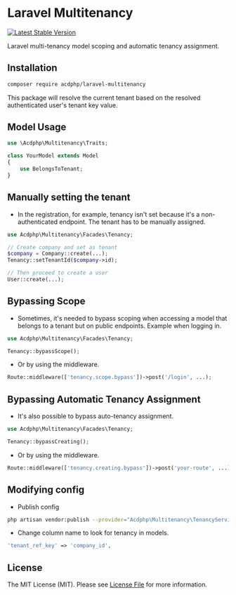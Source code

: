 # Laravel Multitenancy
[![Latest Stable Version](https://poser.pugx.org/acdphp/laravel-multitenancy/v)](https://packagist.org/packages/acdphp/laravel-multitenancy)

Laravel multi-tenancy model scoping and automatic tenancy assignment.

## Installation
```sh
composer require acdphp/laravel-multitenancy
```

This package will resolve the current tenant based on the resolved authenticated user's tenant key value.

## Model Usage
```php
use \Acdphp\Multitenancy\Traits;

class YourModel extends Model
{
    use BelongsToTenant;
}
```

## Manually setting the tenant
- In the registration, for example, tenancy isn't set because it's a non-authenticated endpoint. The tenant has to be manually assigned.
```php
use Acdphp\Multitenancy\Facades\Tenancy;

// Create company and set as tenant
$company = Company::create(...);
Tenancy::setTenantId($company->id);

// Then proceed to create a user
User::create(...);
```

## Bypassing Scope
- Sometimes, it's needed to bypass scoping when accessing a model that belongs to a tenant but on public endpoints. Example when logging in.
```php
use Acdphp\Multitenancy\Facades\Tenancy;

Tenancy::bypassScope();
```

- Or by using the middleware.
```php
Route::middleware(['tenancy.scope.bypass'])->post('/login', ...);
```

## Bypassing Automatic Tenancy Assignment
- It's also possible to bypass auto-tenancy assignment.
```php
use Acdphp\Multitenancy\Facades\Tenancy;

Tenancy::bypassCreating();
```

- Or by using the middleware.
```php
Route::middleware(['tenancy.creating.bypass'])->post('your-route', ...);
```

## Modifying config
- Publish config
```sh
php artisan vendor:publish --provider="Acdphp\Multitenancy\TenancyServiceProvider"
```

- Change column name to look for tenancy in models.
```php
'tenant_ref_key' => 'company_id',
```

## License
The MIT License (MIT). Please see [License File](LICENSE) for more information.
